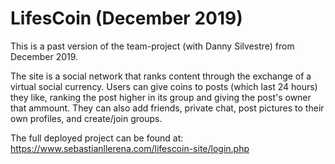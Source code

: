 # LifesCoin (December 2019)
This is a past version of the team-project (with Danny Silvestre) from December 2019. 

The site is a social network that ranks content through the exchange of a virtual social currency. Users can give coins to posts (which last 24 hours) they like, ranking the post higher in its group and giving the post's owner that ammount. They can also add friends, private chat, post pictures to their own profiles, and create/join groups.

The full deployed project can be found at: https://www.sebastianllerena.com/lifescoin-site/login.php

